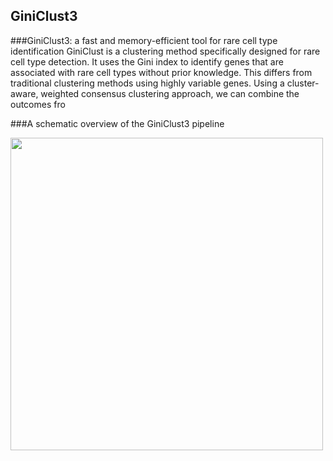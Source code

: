 ## GiniClust3
###GiniClust3: a fast and memory-efficient tool for rare cell type identification
GiniClust is a clustering method specifically designed for rare cell type detection. It uses the Gini index to identify genes that are associated with rare cell types without prior knowledge. This differs from traditional clustering methods using highly variable genes. Using a cluster-aware, weighted consensus clustering approach, we can combine the outcomes fro

###A schematic overview of the GiniClust3 pipeline

<img src="https://github.com/rdong08/GiniClust3/blob/master/pipeline.png" width="500">
